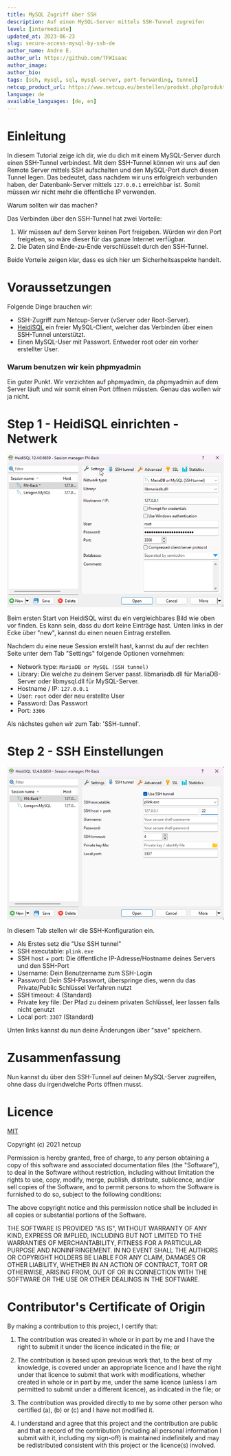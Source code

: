 ```yaml
---
title: MySQL Zugriff über SSH
description: Auf einen MySQL-Server mittels SSH-Tunnel zugreifen
level: [intermediate]
updated_at: 2023-06-23
slug: secure-access-mysql-by-ssh-de
author_name: Andre E.
author_url: https://github.com/TFWIsaac
author_image:
author_bio:
tags: [ssh, mysql, sql, mysql-server, port-forwarding, tunnel] 
netcup_product_url: https://www.netcup.eu/bestellen/produkt.php?produkt=2992
language: de
available_languages: [de, en]
---
```


# Einleitung
In diesem Tutorial zeige ich dir, wie du dich mit einem MySQL-Server durch einen SSH-Tunnel verbindest. Mit dem SSH-Tunnel können wir uns auf den Remote Server mittels SSH aufschalten und den MySQL-Port durch diesen Tunnel legen. Das bedeutet, dass nachdem wir uns erfolgreich verbunden haben, der Datenbank-Server mittels `127.0.0.1` erreichbar ist. Somit müssen wir nicht mehr die öffentliche IP verwenden.

Warum sollten wir das machen?

Das Verbinden über den SSH-Tunnel hat zwei Vorteile:
1. Wir müssen auf dem Server keinen Port freigeben. Würden wir den Port freigeben, so wäre dieser für das ganze Internet verfügbar.
2. Die Daten sind Ende-zu-Ende verschlüsselt durch den SSH-Tunnel.

Beide Vorteile zeigen klar, dass es sich hier um Sicherheitsaspekte handelt.

# Voraussetzungen
Folgende Dinge brauchen wir:
* SSH-Zugriff zum Netcup-Server (vServer oder Root-Server).
* [HeidiSQL](https://www.heidisql.com/) ein freier MySQL-Client, welcher das Verbinden über einen SSH-Tunnel unterstützt.
* Einen MySQL-User mit Passwort. Entweder root oder ein vorher erstellter User.

### Warum benutzen wir kein phpmyadmin

Ein guter Punkt. Wir verzichten auf phpmyadmin, da phpmyadmin auf dem Server läuft und wir somit einen Port öffnen müssten. Genau das wollen wir ja nicht.



# Step 1 - HeidiSQL einrichten - Netwerk
![HeidiSQL after start](img-en/heidi-start.png)

Beim ersten Start von HeidiSQL wirst du ein vergleichbares Bild wie oben vor finden. Es kann sein, dass du dort keine Einträge hast. Unten links in der Ecke über "new", kannst du einen neuen Eintrag erstellen.

Nachdem du eine neue Session erstellt hast, kannst du auf der rechten Seite unter dem Tab "Settings" folgende Optionen vornehmen:

* Network type: `MariaDB or MySQL (SSH tunnel)`
* Library: Die welche zu deinem Server passt. libmariadb.dll für MariaDB-Server oder libmysql.dll für MySQL-Server.
* Hostname / IP: `127.0.0.1`
* User: `root` oder der neu erstellte User
* Password: Das Passwort
* Port: `3306`

Als nächstes gehen wir zum Tab: 'SSH-tunnel'.

# Step 2 - SSH Einstellungen
![HeidiSQL SSH-Settings](img-en/heidi-ssh.png)

In diesem Tab stellen wir die SSH-Konfiguration ein.

* Als Erstes setz die "Use SSH tunnel"
* SSH executable: `plink.exe`
* SSH host + port: Die öffentliche IP-Adresse/Hostname deines Servers und den SSH-Port
* Username: Dein Benutzername zum SSH-Login
* Password: Dein SSH-Passwort, überspringe dies, wenn du das Private/Public Schlüssel Verfahren nutzt
* SSH timeout: 4 (Standard)
* Private key file: Der Pfad zu deinem privaten Schlüssel, leer lassen falls nicht genutzt
* Local port: `3307` (Standard)

Unten links kannst du nun deine Änderungen über "save" speichern.
# Zusammenfassung
Nun kannst du über den SSH-Tunnel auf deinen MySQL-Server zugreifen, ohne dass du irgendwelche Ports öffnen musst.


# Licence

[MIT](https://github.com/netcup-community/community-tutorials/blob/main/LICENSE)

Copyright (c) 2021 netcup

Permission is hereby granted, free of charge, to any person obtaining a copy of this software and associated documentation files (the "Software"), to deal in the Software without restriction, including without limitation the rights to use, copy, modify, merge, publish, distribute, sublicence, and/or sell copies of the Software, and to permit persons to whom the Software is furnished to do so, subject to the following conditions:

The above copyright notice and this permission notice shall be included in all copies or substantial portions of the Software.

THE SOFTWARE IS PROVIDED "AS IS", WITHOUT WARRANTY OF ANY KIND, EXPRESS OR IMPLIED, INCLUDING BUT NOT LIMITED TO THE WARRANTIES OF MERCHANTABILITY, FITNESS FOR A PARTICULAR PURPOSE AND NONINFRINGEMENT. IN NO EVENT SHALL THE AUTHORS OR COPYRIGHT HOLDERS BE LIABLE FOR ANY CLAIM, DAMAGES OR OTHER LIABILITY, WHETHER IN AN ACTION OF CONTRACT, TORT OR OTHERWISE, ARISING FROM, OUT OF OR IN CONNECTION WITH THE SOFTWARE OR THE USE OR OTHER DEALINGS IN THE SOFTWARE.

# Contributor's Certificate of Origin
By making a contribution to this project, I certify that:

 1) The contribution was created in whole or in part by me and I have the right to submit it under the licence indicated in the file; or

 2) The contribution is based upon previous work that, to the best of my knowledge, is covered under an appropriate licence and I have the right under that licence to submit that work with modifications, whether created in whole or in part by me, under the same licence (unless I am permitted to submit under a different licence), as indicated in the file; or

 3) The contribution was provided directly to me by some other person who certified (a), (b) or (c) and I have not modified it.

 4) I understand and agree that this project and the contribution are public and that a record of the contribution (including all personal information I submit with it, including my sign-off) is maintained indefinitely and may be redistributed consistent with this project or the licence(s) involved.
